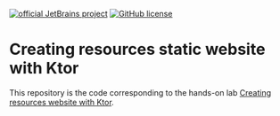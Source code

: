 [![official JetBrains project](https://jb.gg/badges/official.svg)](https://confluence.jetbrains.com/display/ALL/JetBrains+on+GitHub)
[![GitHub license](https://img.shields.io/badge/license-Apache%20License%202.0-blue.svg?style=flat)](https://www.apache.org/licenses/LICENSE-2.0)


# Creating resources static website with Ktor

This repository is the code corresponding to the hands-on lab [Creating resources website with Ktor](https://play.kotlinlang.org/hands-on/Creating%20a%20website%20with%20ktor/01_Introduction). 

